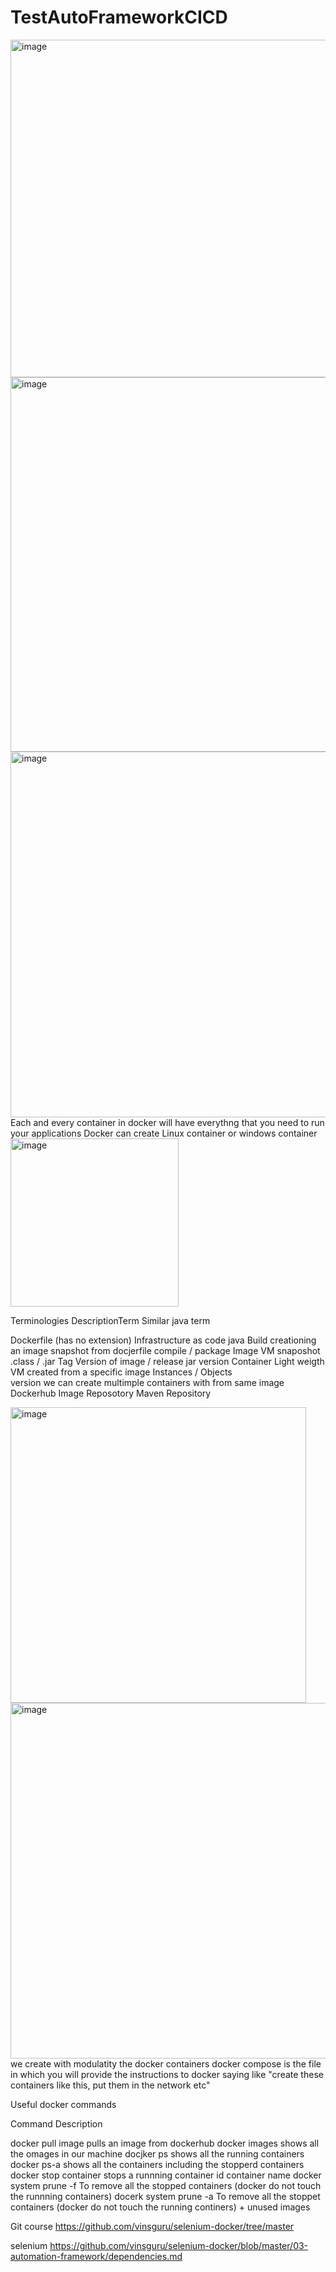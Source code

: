 # TestAutoFrameworkCICD
<img width="540" alt="image" src="https://github.com/user-attachments/assets/8077debe-1dbb-4acb-8958-33628a975efe">
<img width="599" alt="image" src="https://github.com/user-attachments/assets/55654c13-6603-4a1b-9485-3c7a1282fb4f">
<img width="585" alt="image" src="https://github.com/user-attachments/assets/e6e88b3c-f44c-4614-9cf4-3ede4014ab9f">
Each and every container in docker will have everythng that you need to run your applications
Docker can create Linux container or windows container
<img width="269" alt="image" src="https://github.com/user-attachments/assets/aa3044a8-87c9-4586-a6e8-803f69ea9589">


Terminologies                     DescriptionTerm                                   Similar java term


Dockerfile (has no extension)    Infrastructure as code                             java
Build                            creationing an image snapshot from docjerfile      compile / package
Image                            VM snaposhot                                       .class / .jar
Tag                               Version of image / release                        jar version
Container                        Light weigth VM created from a specific image      Instances / Objects  
                                  version we can create multimple containers
                                  with from same image              
Dockerhub                          Image Reposotory                                  Maven Repository

<img width="473" alt="image" src="https://github.com/user-attachments/assets/92bd39cc-9d08-47f3-ae25-216bf95f994c">

<img width="569" alt="image" src="https://github.com/user-attachments/assets/5c876c27-aa8e-4935-ab8c-732cc233c935">
we create with modulatity the docker containers
docker compose is the file in which you will provide the instructions to docker saying like "create these containers like this, put them in the network  etc"

Useful docker commands

Command                    Description

docker pull image         pulls an image from dockerhub
docker images             shows all the omages in our machine
docjker ps                shows all the running containers
docker ps-a               shows all the containers including the stopperd containers
docker stop container     stops a runnning container
id container name 
docker system prune -f   To remove all the stopped containers (docker do not touch the runnning containers)
docerk system prune -a   To remove all the stoppet containers (docker do not touch the running continers) + unused images

Git course
https://github.com/vinsguru/selenium-docker/tree/master

selenium 
https://github.com/vinsguru/selenium-docker/blob/master/03-automation-framework/dependencies.md

